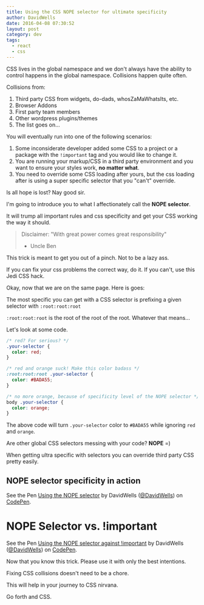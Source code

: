 ```yaml
---
title: Using the CSS NOPE selector for ultimate specificity
author: DavidWells
date: 2016-04-08 07:30:52
layout: post
category: dev
tags:
  - react
  - css
---
```

CSS lives in the global namespace and we don't always have the ability to control happens in the global namespace. Collisions happen quite often.

Collisions from:

1. Third party CSS from widgets, do-dads, whosZaMaWhatsIts, etc.
2. Browser Addons
3. First party team members
4. Other wordpress plugins/themes
5. The list goes on...

You will eventually run into one of the following scenarios:

1. Some inconsiderate developer added some CSS to a project or a package with the `!important` tag and you would like to change it.
2. You are running your markup/CSS in a third party environment and you want to ensure your styles work, **no matter what**.
3. You need to override some CSS loading after yours, but the css loading after is using a super specific selector that you "can't" override.

Is all hope is lost? Nay good sir.

I'm going to introduce you to what I affectionately call the **NOPE selector**.

It will trump all important rules and css specificity and get your CSS working the way it should.

> Disclaimer: "With great power comes great responsibility"
> - Uncle Ben

This trick is meant to get you out of a pinch. Not to be a lazy ass.

If you can fix your css problems the correct way, do it. If you can't, use this Jedi CSS hack.

Okay, now that we are on the same page. Here is goes:

The most specific you can get with a CSS selector is prefixing a given selector with `:root:root:root`

`:root:root:root` is the root of the root of the root. Whatever that means...

Let's look at some code.

```css
/* red? For serious? */
.your-selector {
  color: red;
}

/* red and orange suck! Make this color badass */
:root:root:root .your-selector {
  color: #BADA55;
}

/* no more orange, because of specificity level of the NOPE selector */
body .your-selector {
  color: orange;
}
```

The above code will turn `.your-selector` color to `#BADA55` while ignoring `red` and `orange`.

Are other global CSS selectors messing with your code? **NOPE** =)

When getting ultra specific with selectors you can override third party CSS pretty easily.

## NOPE selector specificity in action

<p data-height="353" data-theme-id="0" data-slug-hash="vGppjr" data-default-tab="css" data-user="DavidWells" class="codepen">See the Pen <a href="http://codepen.io/DavidWells/pen/vGppjr/">Using the NOPE selector</a> by DavidWells (<a href="http://codepen.io/DavidWells">@DavidWells</a>) on <a href="http://codepen.io">CodePen</a>.</p>
<script async src="//assets.codepen.io/assets/embed/ei.js"></script>

# NOPE Selector vs. !important

<p data-height="382" data-theme-id="0" data-slug-hash="xVppzr" data-default-tab="css" data-user="DavidWells" class="codepen">See the Pen <a href="http://codepen.io/DavidWells/pen/xVppzr/">Using the NOPE selector against !important</a> by DavidWells (<a href="http://codepen.io/DavidWells">@DavidWells</a>) on <a href="http://codepen.io">CodePen</a>.</p>
<script async src="//assets.codepen.io/assets/embed/ei.js"></script>

Now that you know this trick. Please use it with only the best intentions.

Fixing CSS collisions doesn't need to be a chore.

This will help in your journey to CSS nirvana.

Go forth and CSS.
